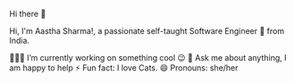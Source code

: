 Hi there 👋

Hi, I'm Aastha Sharma!, a passionate self-taught Software Engineer 🚀 from India.

👨🏽‍💻 I’m currently working on something cool 😉
💬 Ask me about anything, I am happy to help
⚡ Fun fact: I love Cats.
😄 Pronouns: she/her
